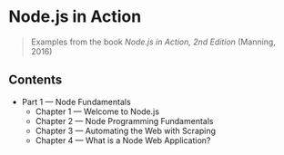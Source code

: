 # Node.js in Action
> Examples from the book *Node.js in Action, 2nd Edition* (Manning, 2016)

## Contents
+ Part 1 &mdash; Node Fundamentals
  + Chapter 1 &mdash; Welcome to Node.js
  + Chapter 2 &mdash; Node Programming Fundamentals
  + Chapter 3 &mdash; Automating the Web with Scraping
  + Chapter 4 &mdash; What is a Node Web Application?
